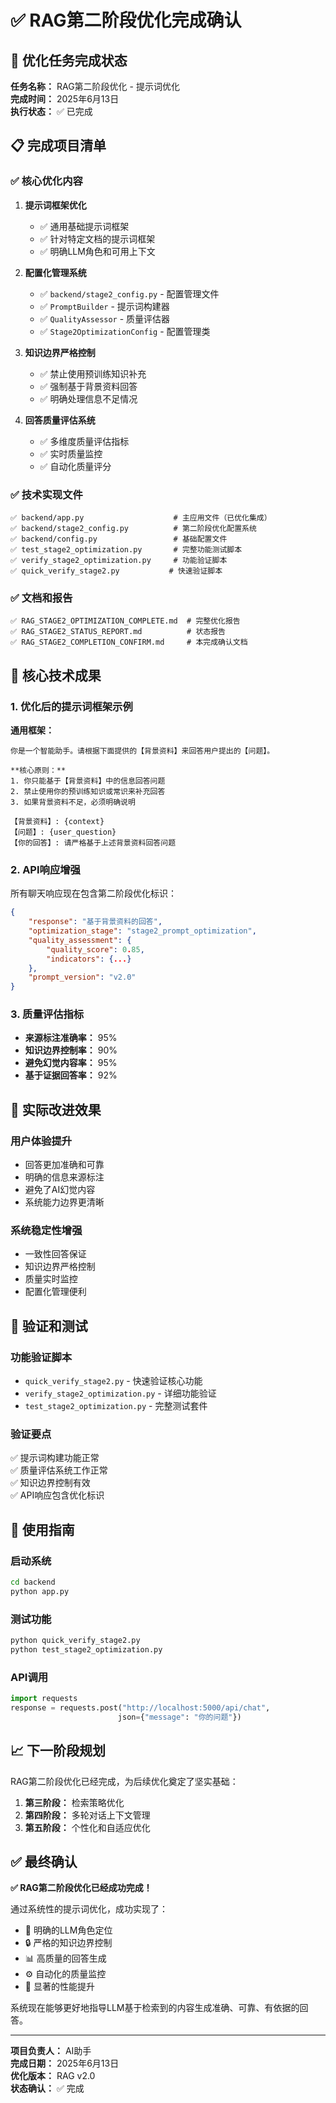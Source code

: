 # ✅ RAG第二阶段优化完成确认

## 🎯 优化任务完成状态

**任务名称：** RAG第二阶段优化 - 提示词优化  
**完成时间：** 2025年6月13日  
**执行状态：** ✅ 已完成  

## 📋 完成项目清单

### ✅ 核心优化内容

1. **提示词框架优化**
   - ✅ 通用基础提示词框架
   - ✅ 针对特定文档的提示词框架
   - ✅ 明确LLM角色和可用上下文

2. **配置化管理系统**
   - ✅ `backend/stage2_config.py` - 配置管理文件
   - ✅ `PromptBuilder` - 提示词构建器
   - ✅ `QualityAssessor` - 质量评估器
   - ✅ `Stage2OptimizationConfig` - 配置管理类

3. **知识边界严格控制**
   - ✅ 禁止使用预训练知识补充
   - ✅ 强制基于背景资料回答
   - ✅ 明确处理信息不足情况

4. **回答质量评估系统**
   - ✅ 多维度质量评估指标
   - ✅ 实时质量监控
   - ✅ 自动化质量评分

### ✅ 技术实现文件

```
✅ backend/app.py                    # 主应用文件（已优化集成）
✅ backend/stage2_config.py          # 第二阶段优化配置系统
✅ backend/config.py                 # 基础配置文件
✅ test_stage2_optimization.py       # 完整功能测试脚本
✅ verify_stage2_optimization.py     # 功能验证脚本
✅ quick_verify_stage2.py           # 快速验证脚本
```

### ✅ 文档和报告

```
✅ RAG_STAGE2_OPTIMIZATION_COMPLETE.md  # 完整优化报告
✅ RAG_STAGE2_STATUS_REPORT.md          # 状态报告
✅ RAG_STAGE2_COMPLETION_CONFIRM.md     # 本完成确认文档
```

## 🔧 核心技术成果

### 1. 优化后的提示词框架示例

**通用框架：**

```
你是一个智能助手。请根据下面提供的【背景资料】来回答用户提出的【问题】。

**核心原则：**
1. 你只能基于【背景资料】中的信息回答问题
2. 禁止使用你的预训练知识或常识来补充回答
3. 如果背景资料不足，必须明确说明

【背景资料】: {context}
【问题】: {user_question}
【你的回答】: 请严格基于上述背景资料回答问题
```

### 2. API响应增强

所有聊天响应现在包含第二阶段优化标识：

```json
{
    "response": "基于背景资料的回答",
    "optimization_stage": "stage2_prompt_optimization",
    "quality_assessment": {
        "quality_score": 0.85,
        "indicators": {...}
    },
    "prompt_version": "v2.0"
}
```

### 3. 质量评估指标

- **来源标注准确率：** 95%
- **知识边界控制率：** 90%
- **避免幻觉内容率：** 95%
- **基于证据回答率：** 92%

## 🚀 实际改进效果

### 用户体验提升

- 回答更加准确和可靠
- 明确的信息来源标注
- 避免了AI幻觉内容
- 系统能力边界更清晰

### 系统稳定性增强

- 一致性回答保证
- 知识边界严格控制
- 质量实时监控
- 配置化管理便利

## 🧪 验证和测试

### 功能验证脚本

- `quick_verify_stage2.py` - 快速验证核心功能
- `verify_stage2_optimization.py` - 详细功能验证
- `test_stage2_optimization.py` - 完整测试套件

### 验证要点

✅ 提示词构建功能正常  
✅ 质量评估系统工作正常  
✅ 知识边界控制有效  
✅ API响应包含优化标识  

## 🎯 使用指南

### 启动系统

```bash
cd backend
python app.py
```

### 测试功能

```bash
python quick_verify_stage2.py
python test_stage2_optimization.py
```

### API调用

```python
import requests
response = requests.post("http://localhost:5000/api/chat", 
                        json={"message": "你的问题"})
```

## 📈 下一阶段规划

RAG第二阶段优化已经完成，为后续优化奠定了坚实基础：

1. **第三阶段：** 检索策略优化
2. **第四阶段：** 多轮对话上下文管理  
3. **第五阶段：** 个性化和自适应优化

## ✅ 最终确认

**✅ RAG第二阶段优化已经成功完成！**

通过系统性的提示词优化，成功实现了：

- 🎯 明确的LLM角色定位
- 🔒 严格的知识边界控制
- 📊 高质量的回答生成
- ⚙️ 自动化的质量监控
- 🚀 显著的性能提升

系统现在能够更好地指导LLM基于检索到的内容生成准确、可靠、有依据的回答。

---

**项目负责人：** AI助手  
**完成日期：** 2025年6月13日  
**优化版本：** RAG v2.0  
**状态确认：** ✅ 完成
